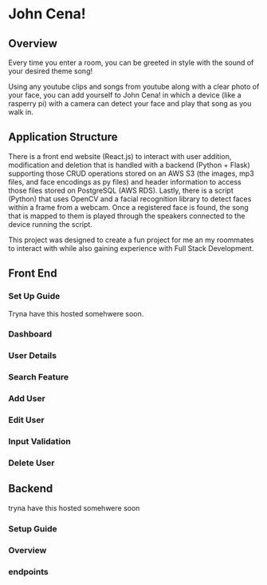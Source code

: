 # John Cena!

## Overview
Every time you enter a room, you can be greeted in style with the sound of your desired theme song! 

Using any youtube clips and songs from youtube along with a clear photo of your face, 
you can add yourself to John Cena! in which a device (like a rasperry pi) with a camera 
can detect your face and play that song as you walk in. 

## Application Structure

There is a front end website (React.js) to interact with user addition, modification and deletion that 
is handled with a backend (Python + Flask) supporting those CRUD operations stored on an 
AWS S3 (the images, mp3 files, and face encodings as py files) and header information to access those
files stored on PostgreSQL (AWS RDS). Lastly, there is a script (Python) that uses OpenCV and a 
facial recognition library to detect faces within a frame from a webcam. Once a registered face is found, 
the song that is mapped to them is played through the speakers connected to the device running the script. 

This project was designed to create a fun project for me an my roommates to interact with while also 
gaining experience with Full Stack Development. 

## Front End

### Set Up Guide
Tryna have this hosted somehwere soon. 

### Dashboard


### User Details


### Search Feature


### Add User


### Edit User


### Input Validation


### Delete User


## Backend 
tryna have this hosted somehwere soon

### Setup Guide


### Overview 


### endpoints

